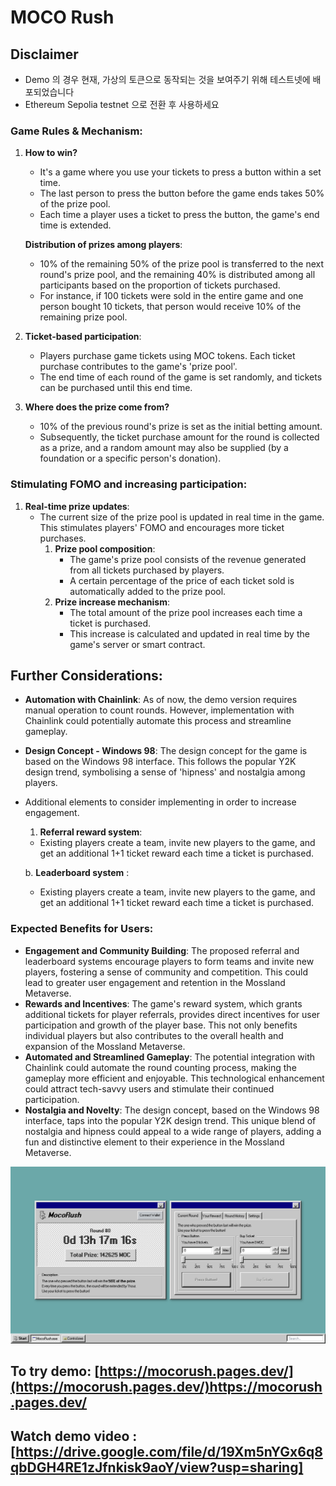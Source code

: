 # MOCO Rush

## Disclaimer
- Demo 의 경우 현재, 가상의 토큰으로 동작되는 것을 보여주기 위해 테스트넷에 배포되었습니다
- Ethereum Sepolia testnet 으로 전환 후 사용하세요 

### Game Rules & Mechanism:

1. **How to win?**
    - It's a game where you use your tickets to press a button within a set time.
    - The last person to press the button before the game ends takes 50% of the prize pool.
    - Each time a player uses a ticket to press the button, the game's end time is extended.
    
    **Distribution of prizes among players**:
    
    - 10% of the remaining 50% of the prize pool is transferred to the next round's prize pool, and the remaining 40% is distributed among all participants based on the proportion of tickets purchased.
    - For instance, if 100 tickets were sold in the entire game and one person bought 10 tickets, that person would receive 10% of the remaining prize pool.
2. **Ticket-based participation**:
    - Players purchase game tickets using MOC tokens. Each ticket purchase contributes to the game's 'prize pool'.
    - The end time of each round of the game is set randomly, and tickets can be purchased until this end time.
3. **Where does the prize come from?**
    - 10% of the previous round's prize is set as the initial betting amount.
    - Subsequently, the ticket purchase amount for the round is collected as a prize, and a random amount may also be supplied (by a foundation or a specific person's donation).

### Stimulating FOMO and increasing participation:

1. **Real-time prize updates**:
    - The current size of the prize pool is updated in real time in the game. This stimulates players' FOMO and encourages more ticket purchases.
        1. **Prize pool composition**:
            - The game's prize pool consists of the revenue generated from all tickets purchased by players.
            - A certain percentage of the price of each ticket sold is automatically added to the prize pool.
        2. **Prize increase mechanism**:
            - The total amount of the prize pool increases each time a ticket is purchased.
            - This increase is calculated and updated in real time by the game's server or smart contract.

      
## Further Considerations:
- **Automation with Chainlink**: As of now, the demo version requires manual operation to count rounds. However, implementation with Chainlink could potentially automate this process and streamline gameplay.
- **Design Concept - Windows 98**: The design concept for the game is based on the Windows 98 interface. This follows the popular Y2K design trend, symbolising a sense of 'hipness' and nostalgia among players.

- Additional elements to consider implementing in order to increase engagement.
    1. **Referral reward system**:
    - Existing players create a team, invite new players to the game, and get an additional 1+1 ticket reward each time a ticket is purchased.
    
    b. **Leaderboard system** :
    - Existing players create a team, invite new players to the game, and get an additional 1+1 ticket reward each time a ticket is purchased.
      
### Expected Benefits for Users:

- **Engagement and Community Building**: The proposed referral and leaderboard systems encourage players to form teams and invite new players, fostering a sense of community and competition. This could lead to greater user engagement and retention in the Mossland Metaverse.
- **Rewards and Incentives**: The game's reward system, which grants additional tickets for player referrals, provides direct incentives for user participation and growth of the player base. This not only benefits individual players but also contributes to the overall health and expansion of the Mossland Metaverse.
- **Automated and Streamlined Gameplay**: The potential integration with Chainlink could automate the round counting process, making the gameplay more efficient and enjoyable. This technological enhancement could attract tech-savvy users and stimulate their continued participation.
- **Nostalgia and Novelty**: The design concept, based on the Windows 98 interface, taps into the popular Y2K design trend. This unique blend of nostalgia and hipness could appeal to a wide range of players, adding a fun and distinctive element to their experience in the Mossland Metaverse.

![MocoRush Screenshot](./docs/image.png)

## To try demo: [https://mocorush.pages.dev/](https://mocorush.pages.dev/)https://mocorush.pages.dev/
## Watch demo video : [https://drive.google.com/file/d/19Xm5nYGx6q8qbDGH4RE1zJfnkisk9aoY/view?usp=sharing]
